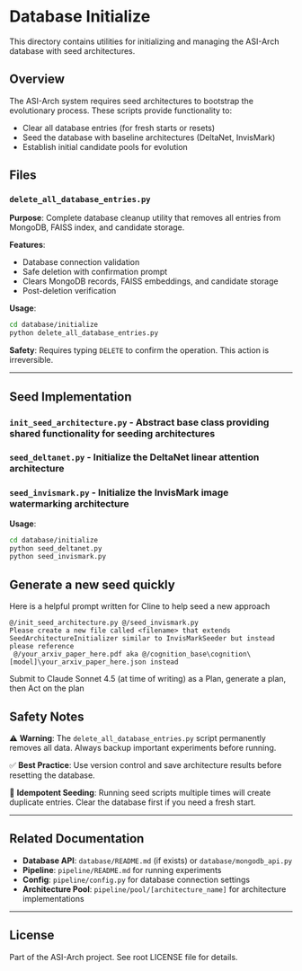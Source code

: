 # Database Initialize

This directory contains utilities for initializing and managing the ASI-Arch database with seed architectures.

## Overview

The ASI-Arch system requires seed architectures to bootstrap the evolutionary process. These scripts provide functionality to:

- Clear all database entries (for fresh starts or resets)
- Seed the database with baseline architectures (DeltaNet, InvisMark)
- Establish initial candidate pools for evolution

## Files

### `delete_all_database_entries.py`

**Purpose**: Complete database cleanup utility that removes all entries from MongoDB, FAISS index, and candidate storage.

**Features**:

- Database connection validation
- Safe deletion with confirmation prompt
- Clears MongoDB records, FAISS embeddings, and candidate storage
- Post-deletion verification

**Usage**:

```bash
cd database/initialize
python delete_all_database_entries.py
```

**Safety**: Requires typing `DELETE` to confirm the operation. This action is irreversible.

---

## Seed Implementation

### `init_seed_architecture.py` - Abstract base class providing shared functionality for seeding architectures

### `seed_deltanet.py` - Initialize the DeltaNet linear attention architecture

### `seed_invismark.py` - Initialize the InvisMark image watermarking architecture

**Usage**:

```bash
cd database/initialize
python seed_deltanet.py
python seed_invismark.py
```

## Generate a new seed quickly

Here is a helpful prompt written for Cline to help seed a new approach

```prompt
@/init_seed_architecture.py @/seed_invismark.py
Please create a new file called <filename> that extends SeedArchitectureInitializer similar to InvisMarkSeeder but instead please reference
 @/your_arxiv_paper_here.pdf aka @/cognition_base\cognition\[model]\your_arxiv_paper_here.json instead
```

Submit to Claude Sonnet 4.5 (at time of writing) as a Plan, generate a plan, then Act on the plan

## Safety Notes

⚠️ **Warning**: The `delete_all_database_entries.py` script permanently removes all data. Always backup important experiments before running.

✅ **Best Practice**: Use version control and save architecture results before resetting the database.

🔄 **Idempotent Seeding**: Running seed scripts multiple times will create duplicate entries. Clear the database first if you need a fresh start.

---

## Related Documentation

- **Database API**: `database/README.md` (if exists) or `database/mongodb_api.py`
- **Pipeline**: `pipeline/README.md` for running experiments
- **Config**: `pipeline/config.py` for database connection settings
- **Architecture Pool**: `pipeline/pool/[architecture_name]` for architecture implementations

---

## License

Part of the ASI-Arch project. See root LICENSE file for details.
